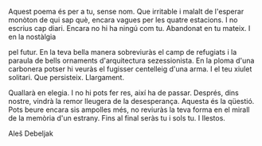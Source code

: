 Aquest poema és per a tu, sense nom. Que irritable i 
malalt de l'esperar monòton de qui sap què, 
encara vagues per les quatre estacions. I no escrius cap diari. Encara no hi ha 
ningú com tu. Abandonat en tu mateix. I en la nostàlgia 
 
pel futur. En la teva bella manera sobreviuràs el camp 
de refugiats i la paraula de bells ornaments d'arquitectura 
sezessionista. En la ploma d'una carbonera potser hi veuràs el fugisser 
centelleig d'una arma. I el teu xiulet solitari. Que persisteix. Llargament. 
 
Quallarà en elegia. I no hi pots fer res, així ha de passar. 
Després, dins nostre, vindrà la remor lleugera de la desesperança. Aquesta és la qüestió. 
Pots beure encara sis ampolles més, no reviuràs la teva forma en el mirall de la memòria d'un estrany. 
Fins al final seràs tu i sols tu. I llestos. 
 
Aleš Debeljak 